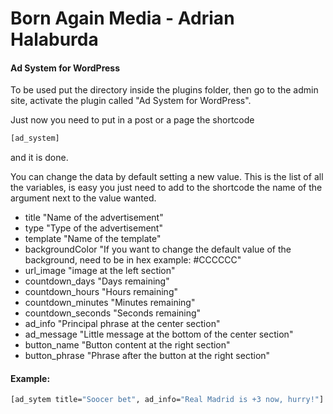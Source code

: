 # Born Again Media - Adrian Halaburda

#### Ad System for WordPress

To be used put the directory inside the plugins folder, then go to the admin site, activate the plugin called "Ad System for WordPress".

Just now you need to put in a post or a page the shortcode
```sh
[ad_system]
```
and it is done.

You can change the data by default setting a new value. This is the list of all the variables, is easy you just need to add to the shortcode the name of the argument next to the value wanted.

- title "Name of the advertisement"
- type "Type of the advertisement" 
- template "Name of the template" 
- backgroundColor "If you want to change the default value of the background, need to be in hex example: #CCCCCC" 
- url_image "image at the left section"
- countdown_days "Days remaining" 
- countdown_hours "Hours remaining" 
- countdown_minutes "Minutes remaining"
- countdown_seconds "Seconds remaining" 
- ad_info "Principal phrase at the center section" 
- ad_message "Little message at the bottom of the center section" 
- button_name "Button content at the right section" 
- button_phrase "Phrase after the button at the right section"

#### Example:
```sh
[ad_sytem title="Soocer bet", ad_info="Real Madrid is +3 now, hurry!"].
```
